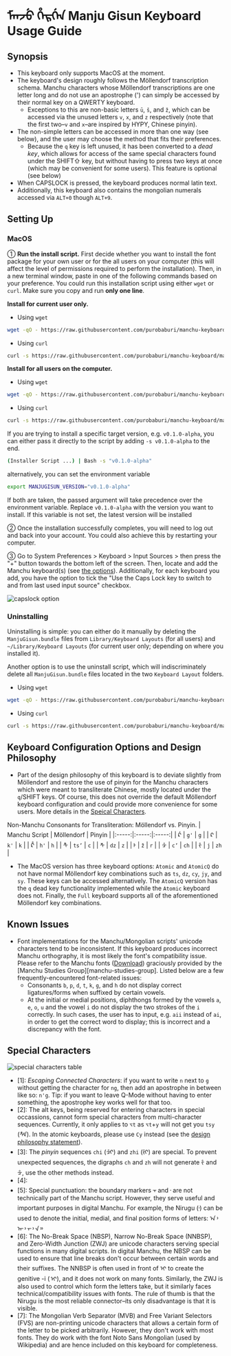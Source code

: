 # ᠮᠠᠨᠵᡠ ᡥᡝᡵᡤᡝᠨ Manju Gisun Keyboard Usage Guide

## Synopsis

- This keyboard only supports MacOS at the moment.
- The keyboard's design roughly follows the Möllendorf transcription schema. Manchu characters whose Möllendorf transcriptions are one letter long and do not use an apostrophe (') can simply be accessed by their normal key on a QWERTY keyboard.
  - Exceptions to this are non-basic letters `ū`, `š`, and `ž`, which can be accessed via the unused letters `v`, `x`, and `z` respectively (note that the first two–`v` and `x`–are inspired by HYPY, Chinese pinyin).
- The non-simple letters can be accessed in more than one way (see below), and the user may choose the method that fits their preferences.
  - Because the `q` key is left unused, it has been converted to a _dead key_, which allows for access of the same special characters found under the SHIFT⇧ key, but without having to press two keys at once (which may be convenient for some users). This feature is optional (see below)
- When CAPSLOCK is pressed, the keyboard produces normal latin text.
- Additionally, this keyboard also contains the mongolian numerals accessed via `ALT+0` though `ALT+9`.

## Setting Up

### MacOS

① **Run the install script.** First decide whether you want to install the font package for your own user or for the all users on your computer (this will affect the level of permissions required to perform the installation). Then, in a new terminal window, paste in one of the following commands based on your preference. You could run this installation script using either `wget` or `curl`. Make sure you copy and run **only one line**.

**Install for current user only.**

- Using `wget`

```bash
wget -qO - https://raw.githubusercontent.com/purobaburi/manchu-keyboard/main/macos_install_current_user.sh | bash
```

- Using `curl`

```bash
curl -s https://raw.githubusercontent.com/purobaburi/manchu-keyboard/main/macos_install_current_user.sh | bash
```

**Install for all users on the computer.**

- Using `wget`

```bash
wget -qO - https://raw.githubusercontent.com/purobaburi/manchu-keyboard/main/macos_install_all_users.sh | bash
```

- Using `curl`

```bash
curl -s https://raw.githubusercontent.com/purobaburi/manchu-keyboard/main/macos_install_all_users.sh | bash
```

If you are trying to install a specific target version, e.g. `v0.1.0-alpha`, you can either pass it directly to the script by adding `-s v0.1.0-alpha` to the end.

```bash
(Installer Script ...) | Bash -s "v0.1.0-alpha"
```

alternatively, you can set the environment variable

```bash
export MANJUGISUN_VERSION="v0.1.0-alpha"
```

If both are taken, the passed argument will take precedence over the environment variable. Replace `v0.1.0-alpha` with the version you want to install. If this variable is not set, the latest version will be installed

② Once the installation successfully completes, you will need to log out and back into your account. You could also achieve this by restarting your computer.

③ Go to System Preferences > Keyboard > Input Sources > then press the "+" button towards the bottom left of the screen. Then, locate and add the Manchu keyboard(s) (see [the options](#keyboard-configuration-options-and-design-philosophy)). Additionally, for each keyboard you add, you have the option to tick the "Use the Caps Lock key to switch to and from last used input source" checkbox.

![capslock option](/assets/capslock_option_EN.png)

### Uninstalling

Uninstalling is simple: you can either do it manually by deleting the `ManjuGisun.bundle` files from `Library/Keyboard Layouts` (for all users) and `~/Library/Keyboard Layouts` (for current user only; depending on where you installed it).

Another option is to use the uninstall script, which will indiscriminately delete all `ManjuGisun.bundle` files located in the two `Keyboard Layout` folders.

- Using `wget`

```bash
wget -qO - https://raw.githubusercontent.com/purobaburi/manchu-keyboard/main/macos_uninstall_all.sh | bash
```

- Using `curl`

```bash
curl -s https://raw.githubusercontent.com/purobaburi/manchu-keyboard/main/macos_uninstall_all.sh | bash
```

## Keyboard Configuration Options and Design Philosophy

- Part of the design philosophy of this keyboard is to deviate slightly from Möllendorf and restore the use of pinyin for the Manchu characters which were meant to transliterate Chinese, mostly located under the `q`/SHIFT keys. Of course, this does not override the default Möllendorf keyboard configuration and could provide more convenience for some users. More details in the [Speical Characters](#special-characters).

Non-Manchu Consonants for Transliteration: Möllendorf vs. Pinyin.
| Manchu Script | Möllendorf | Pinyin |
|:-----:|:-----:|:-----:|
| ᡬ | `g'` | `g` |
| ᠺ | `k'` | `k` |
| ᡭ | `h'` | `h` |
| ᡮ | `ts‘` | `c` |
| ᡯ | `dz` | `z` |
| ᡰ | `ž` | `r` |
| ᡱ | `c‘` | `ch` |
| ᡷ | `j` | `zh` |

- The MacOS version has three keyboard options: `Atomic` and `AtomicQ` do not have normal Möllendorf key combinations such as `ts`, `dz`, `cy`, `jy`, and `sy`. These keys can be accessed alternatively. The `AtomicQ` version has the `q` dead key functionality implemented while the `Atomic` keyboard does not. Finally, the `Full` keyboard supports all of the aforementioned Möllendorf key combinations.

## Known Issues

- Font implementations for the Manchu/Mongolian scripts' unicode characters tend to be inconsistent. If this keyboard produces incorrect Manchu orthography, it is most likely the font's compatibility issue. Please refer to the Manchu fonts ([Download][ttf-fonts]) graciously provided by the [Manchu Studies Group][manchu-studies-group]. Listed below are a few frequently-encountered font-related issues:
  - Consonants `b`, `p`, `d`, `t`, `k`, `g`, and `h` do not display correct ligatures/forms when suffixed by certain vowels.
  - At the initial or medial positions, diphthongs formed by the vowels `a`, `e`, `o`, `u` and the vowel `i` do not display the two strokes of the `i` correctly. In such cases, the user has to input, e.g. `aii` instead of `ai`, in order to get the correct word to display; this is incorrect and a discrepancy with the font.

## Special Characters

![special characters table](/assets/input_chart_EN.jpg)

- \[1\]: _Escaping Connected Characters_: if you want to write `n` next to `g` without getting the character for `ng`, then add an apostrophe in between like so: `n'g`. Tip: if you want to leave Q-Mode without having to enter something, the apostrophe key works well for that too.
- \[2\]: The alt keys, being reserved for entering characters in special occassions, cannot form special characters from multi-character sequences. Currently, it only applies to `⌥t` as `⌥t`+`y` will not get you `tsy` (ᡮᡟ). In the atomic keyboards, please use `Cy` instead (see the [design philosophy statement](#keyboard-configuration-options-and-design-philosophy)).
- \[3\]: The _pinyin_ sequences `chi` (ᡱᡳ) and `zhi` (ᡷᡳ) are special. To prevent unexpected sequences, the digraphs `ch` and `zh` will not generate ᡷ and ᡱ, use the other methods instead.
- \[4\]: <!--I really forgot what I was trying to say here.-->
- \[5\]: Special punctuation: the boundary markers ᠇ and ᠊ are not technically part of the Manchu script. However, they serve useful and important purposes in digital Manchu. For example, the Nirugu (᠊) can be used to denote the initial, medial, and final position forms of letters: ᠠ᠈ ᠠ᠊᠈ ᠊ᠠ᠊᠈ ᠊ᠠ᠉
- \[6\]: The No-Break Space (NBSP), Narrow No-Break Space (NNBSP), and Zero-Width Junction (ZWJ) are unicode characters serving special functions in many digital scripts. In digital Manchu, the NBSP can be used to ensure that line breaks don't occur between certain words and their suffixes. The NNBSP is often used in front of ᡳ to create the genitive -i ( ᡳ), and it does not work on many fonts. Similarly, the ZWJ is also used to control which form the letters take, but it similarly faces technical/compatibility issues with fonts. The rule of thumb is that the Nirugu is the most reliable connector–its only disadvantage is that it is visible.
- \[7\]: The Mongolian Verb Separator (MVB) and Free Variant Selectors (FVS) are non-printing unicode characters that allows a certain form of the letter to be picked arbitrarily. However, they don't work with most fonts. They do work with the font Noto Sans Mongolian (used by Wikipedia) and are hence included on this keyboard for completeness.

<!-- References -->

[manchu-study-group]: https://www.manchustudiesgroup.org/
[ttf-fonts]: https://drive.google.com/file/d/1V8vG2MqvsvZVsrGY1WErma2ksxdfSuwb/view?usp=share_link
